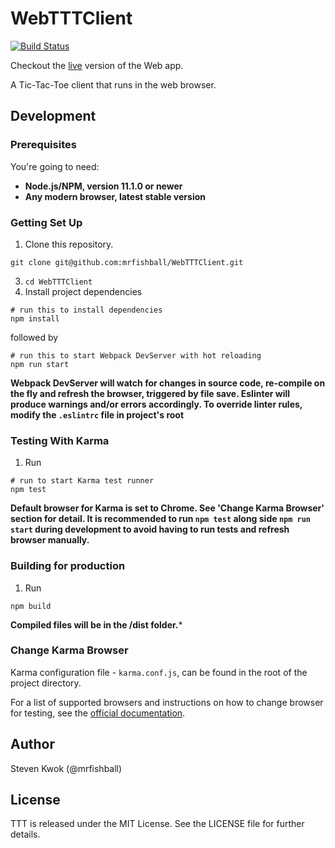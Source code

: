 # WebTTTClient

[![Build Status](https://travis-ci.com/mrfishball/WebTTTClient.svg?branch=master)](https://travis-ci.com/mrfishball/WebTTTClient)

Checkout the [live](https://live-ttt-web-client.herokuapp.com) version of the Web app.

A Tic-Tac-Toe client that runs in the web browser.

Development
------------------------------

### Prerequisites

You're going to need:

 - **Node.js/NPM, version 11.1.0 or newer**
 - **Any modern browser, latest stable version**

### Getting Set Up

1. Clone this repository.

```shell
git clone git@github.com:mrfishball/WebTTTClient.git
```
3. `cd WebTTTClient`
4. Install project dependencies

```shell
# run this to install dependencies
npm install
```

followed by

```shell
# run this to start Webpack DevServer with hot reloading
npm run start
```

**Webpack DevServer will watch for changes in source code, re-compile on the fly and refresh the browser, triggered by file save. Eslinter will produce warnings and/or errors accordingly. To override linter rules, modify the `.eslintrc` file in project's root**

### Testing With Karma

1. Run

```shell
# run to start Karma test runner
npm test
```

**Default browser for Karma is set to Chrome. See 'Change Karma Browser' section for detail.
It is recommended to run `npm test` along side `npm run start` during development to avoid having to run tests and refresh browser manually.**

### Building for production

1. Run

```shell
npm build
```

**Compiled files will be in the /dist folder.***

### Change Karma Browser

Karma configuration file - `karma.conf.js`, can be found in the root of the project directory.

For a list of supported browsers and instructions on how to change browser for testing, see the [official documentation](http://karma-runner.github.io/3.0/config/browsers.html).

## Author

Steven Kwok (@mrfishball)

## License

TTT is released under the MIT License. See the LICENSE file for further
details.
